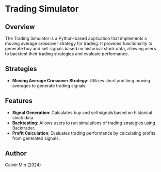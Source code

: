 # Trading Simulator

## Overview

The Trading Simulator is a Python-based application that implements a moving average crossover strategy for trading. It provides functionality to generate buy and sell signals based on historical stock data, allowing users to backtest their trading strategies and evaluate performance.

## Strategies

- **Moving Average Crossover Strategy**: Utilizes short and long moving averages to generate trading signals.

## Features

- **Signal Generation**: Calculates buy and sell signals based on historical stock data.
- **Backtesting**: Allows users to run simulations of trading strategies using Backtrader.
- **Profit Calculation**: Evaluates trading performance by calculating profits from generated signals.

## Author

Calvin Min (2024)
